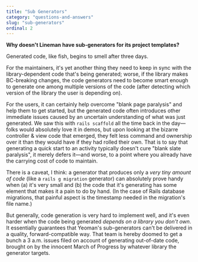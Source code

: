 ```yaml
---
title: "Sub Generators"
category: "questions-and-answers"
slug: "sub-generators"
ordinal: 2
---
```


__Why doesn't Lineman have sub-generators for its project templates?__

Generated code, like fish, begins to smell after three days.

For the maintainers, it's yet another thing they need to keep in sync with the library-dependent code that's being generated; worse, if the library makes BC-breaking changes, the code generators need to become smart enough to generate one among multiple versions of the code (after detecting which version of the library the user is depending on).

For the users, it can certainly help overcome "blank page paralysis" and help them to get started, but the generated code often introduces other immediate issues caused by an uncertain understanding of what was just generated. We saw this with `rails scaffold` all the time back in the day—folks would absolutely love it in demos, but upon looking at the bizarre controller & view code that emerged, they felt less command and ownership over it than they would have if they had rolled their own. That is to say that generating a quick start to an activity typically doesn't cure "blank slate paralysis", it merely defers it—and worse, to a point where you already have the carrying cost of code to maintain.

There is a caveat, I think: a generator that produces only a *very tiny amount of code* (like a `rails g migration` generator) can absolutely prove handy when (a) it's very small and (b) the code that it's generating has some element that makes it a pain to do by hand. (In the case of Rails database migrations, that painful aspect is the timestamp needed in the migration's file name.)

But generally, code generation is very hard to implement well, and it's even harder when the code being generated *depends on a library you don't own*. It essentially guarantees that Yeoman's sub-generators can't be delivered in a quality, forward-compatible way. That team is hereby doomed to get a bunch a 3 a.m. issues filed on account of generating out-of-date code, brought on by the innocent March of Progress by whatever library the generator targets.


